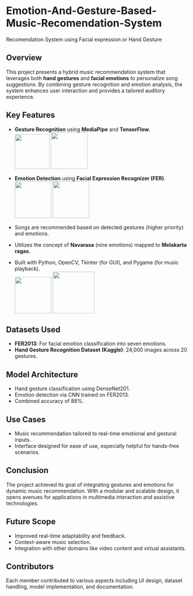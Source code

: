 # Emotion-And-Gesture-Based-Music-Recomendation-System
Recomendation System using Facial expression or Hand Gesture


## Overview
This project presents a hybrid music recommendation system that leverages both **hand gestures** and **facial emotions** to personalize song suggestions. By combining gesture recognition and emotion analysis, the system enhances user interaction and provides a tailored auditory experience.

## Key Features
- **Gesture Recognition** using **MediaPipe** and **TensorFlow**.<br>
  <img src="https://encrypted-tbn0.gstatic.com/images?q=tbn:ANd9GcREjN3y5sR8dtGkoOwaks7KShZA-aUvSM3xIQ&s" width="95">&nbsp;<img src="https://encrypted-tbn0.gstatic.com/images?q=tbn:ANd9GcQRt0OU-18slF5XnJ0no2b9gA8twntZG6UngQ&s" width="100"/>
- **Emotion Detection** using **Facial Expression Recognizer (FER)**.<br>
  <img src="https://miro.medium.com/v2/resize:fit:753/1*slyZ64ftG12VU4VTEmSfBQ.png" width="100">&nbsp;<img src="https://miro.medium.com/v2/resize:fit:600/format:webp/1*e_7bN4nfREd0KGai-eQzGQ.gif" width="100"><br>
- Songs are recommended based on detected gestures (higher priority) and emotions.<br>
- Utilizes the concept of **Navarasa** (nine emotions) mapped to **Melakarta ragas**.<br>
   
- Built with Python, OpenCV, Tkinter (for GUI), and Pygame (for music playback).<br>
   <img src="https://encrypted-tbn0.gstatic.com/images?q=tbn:ANd9GcQGvGShLAJbL5g1fezQUTHYX7zWX7XRXmNv8A&s" width="100">&nbsp;<img src="https://3.bp.blogspot.com/-yvrV6MUueGg/ToICp0YIDPI/AAAAAAAAADg/SYKg4dWpyC43AAfrDwBTR0VYmYT0QshEgCPcBGAYYCw/s1600/OpenCV_Logo.png" width="114">

## Datasets Used
- **FER2013**: For facial emotion classification into seven emotions.
- **Hand Gesture Recognition Dataset (Kaggle)**: 24,000 images across 20 gestures.

## Model Architecture
- Hand gesture classification using DenseNet201.
- Emotion detection via CNN trained on FER2013.
- Combined accuracy of 88%.

## Use Cases
- Music recommendation tailored to real-time emotional and gestural inputs.
- Interface designed for ease of use, especially helpful for hands-free scenarios.

## Conclusion
The project achieved its goal of integrating gestures and emotions for dynamic music recommendation. With a modular and scalable design, it opens avenues for applications in multimedia interaction and assistive technologies.

## Future Scope
- Improved real-time adaptability and feedback.
- Context-aware music selection.
- Integration with other domains like video content and virtual assistants.

## Contributors
Each member contributed to various aspects including UI design, dataset handling, model implementation, and documentation.

